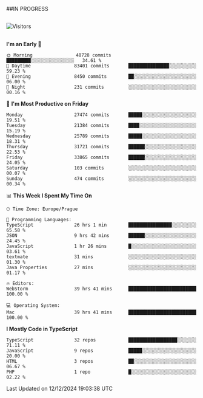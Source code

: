 ##IN PROGRESS
##
![Visitors](https://komarev.com/ghpvc/?username=petrbui&style=for-the-badge&label=Visitors+👀)



##
<!--
[![My GitHub stats](https://github-readme-stats.vercel.app/api?username=petrbui&theme=github_dark)](https://github.com/anuraghazra/github-readme-stats)

[![My wakatime stats](https://github-readme-stats.vercel.app/api/wakatime?username=petrbui&theme=github_dark)](https://github.com/anuraghazra/github-readme-stats)
-->
<!--START_SECTION:waka-->
**I'm an Early 🐤** 

```text
🌞 Morning                48728 commits       █████████░░░░░░░░░░░░░░░░   34.61 % 
🌆 Daytime                83401 commits       ███████████████░░░░░░░░░░   59.23 % 
🌃 Evening                8450 commits        ██░░░░░░░░░░░░░░░░░░░░░░░   06.00 % 
🌙 Night                  231 commits         ░░░░░░░░░░░░░░░░░░░░░░░░░   00.16 % 
```
📅 **I'm Most Productive on Friday** 

```text
Monday                   27474 commits       █████░░░░░░░░░░░░░░░░░░░░   19.51 % 
Tuesday                  21384 commits       ████░░░░░░░░░░░░░░░░░░░░░   15.19 % 
Wednesday                25789 commits       █████░░░░░░░░░░░░░░░░░░░░   18.31 % 
Thursday                 31721 commits       ██████░░░░░░░░░░░░░░░░░░░   22.53 % 
Friday                   33865 commits       ██████░░░░░░░░░░░░░░░░░░░   24.05 % 
Saturday                 103 commits         ░░░░░░░░░░░░░░░░░░░░░░░░░   00.07 % 
Sunday                   474 commits         ░░░░░░░░░░░░░░░░░░░░░░░░░   00.34 % 
```


📊 **This Week I Spent My Time On** 

```text
🕑︎ Time Zone: Europe/Prague

💬 Programming Languages: 
TypeScript               26 hrs 1 min        ████████████████░░░░░░░░░   65.58 % 
JSON                     9 hrs 42 mins       ██████░░░░░░░░░░░░░░░░░░░   24.45 % 
JavaScript               1 hr 26 mins        █░░░░░░░░░░░░░░░░░░░░░░░░   03.61 % 
textmate                 31 mins             ░░░░░░░░░░░░░░░░░░░░░░░░░   01.30 % 
Java Properties          27 mins             ░░░░░░░░░░░░░░░░░░░░░░░░░   01.17 % 

🔥 Editors: 
WebStorm                 39 hrs 41 mins      █████████████████████████   100.00 % 

💻 Operating System: 
Mac                      39 hrs 41 mins      █████████████████████████   100.00 % 
```

**I Mostly Code in TypeScript** 

```text
TypeScript               32 repos            ██████████████████░░░░░░░   71.11 % 
JavaScript               9 repos             █████░░░░░░░░░░░░░░░░░░░░   20.00 % 
HTML                     3 repos             ██░░░░░░░░░░░░░░░░░░░░░░░   06.67 % 
PHP                      1 repo              █░░░░░░░░░░░░░░░░░░░░░░░░   02.22 % 
```




 Last Updated on 12/12/2024 19:03:38 UTC
<!--END_SECTION:waka-->
